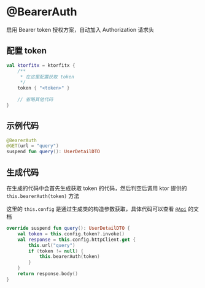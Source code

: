 # @BearerAuth

启用 Bearer token 授权方案，自动加入 Authorization 请求头

## 配置 token

```kotlin
val ktorfitx = ktorfitx {
	/**
	 * 在这里配置获取 token
	 */
	token { "<token>" }
	
	// 省略其他代码
}
```

## 示例代码

```kotlin
@BearerAuth
@GET(url = "query")
suspend fun query(): UserDetailDTO
```

## 生成代码

在生成的代码中会首先生成获取 token 的代码，然后判空后调用 ktor 提供的 `this.bearerAuth(token)` 方法

这里的 `this.config` 是通过生成类的构造参数获取，具体代码可以查看 [`@Api`](kmp-api.md) 的文档

```kotlin
override suspend fun query(): UserDetailDTO {
	val token = this.config.token?.invoke()
	val response = this.config.httpClient.get {
		this.url("query")
		if (token != null) {
			this.bearerAuth(token)
		}
	}
	return response.body()
}
```